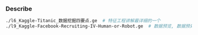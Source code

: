 ### Describe
``` zsh
./l6_Kaggle-Titanic_数据挖掘四要点.ge  # 特征工程讲解最详细的一个
./l9_Kaggle-Facebook-Recruiting-IV-Human-or-Robot.ge  # 数据预览, 数据预处理, 缺失值处理...
```
